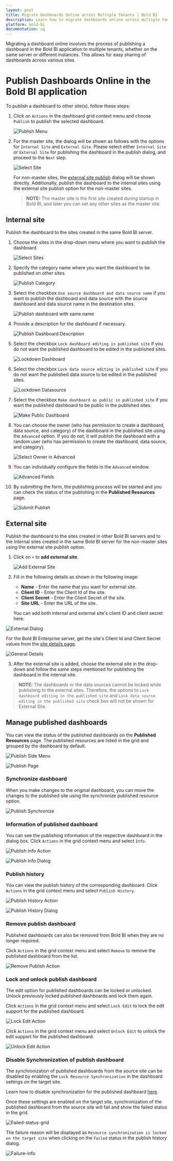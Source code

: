 ```yaml
---
layout: post
title: Migrate Dashboards Online across Multiple Tenants | Bold BI
description: Learn how to migrate dashboards online across multiple tenants in Bold BI, deployed on your server, either on the same machine or on a different instance.
platform: bold-bi
documentation: ug
---
```


Migrating a dashboard online involves the process of publishing a dashboard in the Bold BI application to multiple tenants, whether on the same server or different instances. This allows for easy sharing of dashboards across various sites.

# Publish Dashboards Online in the Bold BI application

To publish a dashboard to other site(s), follow these steps:

1. Click on `Actions` in the dashboard grid context menu and choose `Publish` to publish the selected dashboard.

   ![Publish Menu](/static/assets/resource-migration/migrate-dashboards-online/images/publish-menu.png)
	
2. For the master site, the dialog will be shown as follows with the options for `Internal Site` and `External Site`. Please select either `Internal Site` or `External Site` for publishing the dashboard in the publish dialog, and proceed to the `Next` step.

   ![Select Site](/static/assets/resource-migration/migrate-dashboards-online/images/select-site.png#width=55%)

   For non-master sites, the [external site publish](/resource-migration/migrate-dashboards-online/#external-site) dialog will be shown directly. Additionally, publish the dashboard to the internal sites using the external site publish option for the non-master sites.

   > **NOTE:** The master site is the first site created during startup in Bold BI, and later you can set any other sites as the master site.

## Internal site

Publish the dashboard to the sites created in the same Bold BI server.

1. Choose the sites in the drop-down menu where you want to publish the dashboard.

   ![Select Sites](/static/assets/resource-migration/migrate-dashboards-online/images/select-sites.png#width=55%)

2. Specify the category name where you want the dashboard to be published on other sites.

   ![Publish Category](/static/assets/resource-migration/migrate-dashboards-online/images/publish-category.png#width=55%)

3. Select the checkbox `Use source dashboard and data source name` if you want to publish the dashboard and data source with the source dashboard and data source name in the destination sites.

   ![Publish dashboard with same name](/static/assets/resource-migration/migrate-dashboards-online/images/publish-dashboard-with-source-name.png#width=55%)

4. Provide a description for the dashboard if necessary.

   ![Publish Dashboard Description](/static/assets/resource-migration/migrate-dashboards-online/images/publish-description.png#width=55%)

5. Select the checkbox `Lock dashboard editing in published site` if you do not want the published dashboard to be edited in the published sites.

   ![Lockdown Dashboard](/static/assets/resource-migration/migrate-dashboards-online/images/lockdown-dashboard.png#width=55%)

6. Select the checkbox `Lock data source editing in published site` if you do not want the published data source to be edited in the published sites.

   ![Lockdown Datasource](/static/assets/resource-migration/migrate-dashboards-online/images/lockdown-datasource.png#width=55%)

7. Select the checkbox `Make dashboard as public in published site` if you want the published dashboard to be public in the published sites.

   ![Make Public Dashboard](/static/assets/resource-migration/migrate-dashboards-online/images/make-public-in-destination-site.png#width=55%)

8. You can choose the owner (who has permission to create a dashboard, data source, and category) of the dashboard in the published site using the `Advanced` option. If you do not, it will publish the dashboard with a random user (who has permission to create the dashboard, data source, and category).

   ![Select Owner in Advanced](/static/assets/resource-migration/migrate-dashboards-online/images/advanced-owner.png#width=55%)

9. You can individually configure the fields in the `Advanced` window.

   ![Advanced Fields](/static/assets/resource-migration/migrate-dashboards-online/images/advanced-field.png#width=55%)

10. By submitting the form, the publishing process will be started and you can check the status of the publishing in the **Published Resources** page.

    ![Submit Publish](/static/assets/resource-migration/migrate-dashboards-online/images/submit-publish.png#width=55%)

## External site

Publish the dashboard to the sites created in other Bold BI servers and to the internal sites created in the same Bold BI server for the non-master sites using the external site publish option.

1. Click on `+` to **add external site**.

   ![Add External Site](/static/assets/resource-migration/migrate-dashboards-online/images/add-external-site.png#width=55%)
 
2. Fill in the following details as shown in the following image:

   * **Name** - Enter the name that you want for external site.
   * **Client ID** - Enter the Client Id of the site. 
   * **Client Secret** - Enter the Client Secret of the site.
   * **Site URL** - Enter the URL of the site.

   You can add both internal and external site's client ID and client secret here.

  ![External Dialog](/static/assets/resource-migration/migrate-dashboards-online/images/external-site-dialog.png#width=55%)

  For the Bold BI Enterprise server, get the site's Client Id and Client Secret values from the [site details page](/multi-tenancy/manage-sites/#general). 
  
  ![General Details](/static/assets/resource-migration/migrate-dashboards-online/images/general-details.png)

3. After the external site is added, choose the external site in the drop-down and follow the same steps mentioned for publishing the dashboard in the internal site.
  
> **NOTE:**  The dashboards or the data sources cannot be locked while publishing to the external sites. Therefore, the options to `Lock dashboard editing in the published site` and `Lock data source editing in the published site` check box will not be shown for External Site.

## Manage published dashboards

You can view the status of the published dashboards on the **Published Resources** page. The published resources are listed in the grid and grouped by the dashboard by default.

![Publish Side Menu](/static/assets/resource-migration/migrate-dashboards-online/images/publish-side-menu.png#width=55%)

![Publish Page](/static/assets/resource-migration/migrate-dashboards-online/images/publish-page.png)

### Synchronize dashboard

When you make changes to the original dashboard, you can move the changes to the published site using the synchronize published resource option.

![Publish Synchronize](/static/assets/resource-migration/migrate-dashboards-online/images/publish-synchronize.png)

### Information of published dashboard

You can see the publishing information of the respective dashboard in the dialog box. Click `Actions` in the grid context menu and select `Info`.

![Publish Info Action](/static/assets/resource-migration/migrate-dashboards-online/images/publish-info-action.png)

![Publish Info Dialog](/static/assets/resource-migration/migrate-dashboards-online/images/publish-info-dialog.png#width=55%)

### Publish history

You can view the publish history of the corresponding dashboard. Click `Actions` in the grid context menu and select `Publish History`.

![Publish History Action](/static/assets/resource-migration/migrate-dashboards-online/images/publish-history.png)

![Publish History Dialog](/static/assets/resource-migration/migrate-dashboards-online/images/publish-history-dialog.png)

### Remove publish dashboard

Published dashboards can also be removed from Bold BI when they are no longer required.

Click `Actions` in the grid context menu and select `Remove` to remove the published dashboard from the list.

![Remove Publish Action](/static/assets/resource-migration/migrate-dashboards-online/images/publish-remove-action.png)

### Lock and unlock publish dashboard

The edit option for published dashboards can be locked or unlocked. Unlock previously locked published dashboards and lock them again.

Click `Actions` in the grid context menu and select `Lock Edit` to lock the edit support for the published dashboard. 

![Lock Edit Action](/static/assets/resource-migration/migrate-dashboards-online/images/publish-lockedit.png)

Click `Actions` in the grid context menu and select `Unlock Edit` to unlock the edit support for the published dashboard.

![Unlock Edit Action](/static/assets/resource-migration/migrate-dashboards-online/images/publish-unlockedit.png)

### Disable Synchronization of publish dashboard

The synchronization of published dashboards from the source site can be disabled by enabling the `Lock Resource Synchronization` in the dashboard settings on the target site. 

Learn how to disable synchronization for the published dashboard [here](/site-administration/dashboard-settings/lock-resource-synchronization/).

Once these settings are enabled on the target site, synchronization of the published dashboard from the source site will fail and show the failed status in the grid.

![Failed-status-grid](/static/assets/resource-migration/migrate-dashboards-online/images/grid-failed-status.png)

The failure reason will be displayed as `Resource synchronization is locked on the target site` when clicking on the `Failed` status in the publish history dialog.

![Failure-info](/static/assets/resource-migration/migrate-dashboards-online/images/failure-info-history.png)